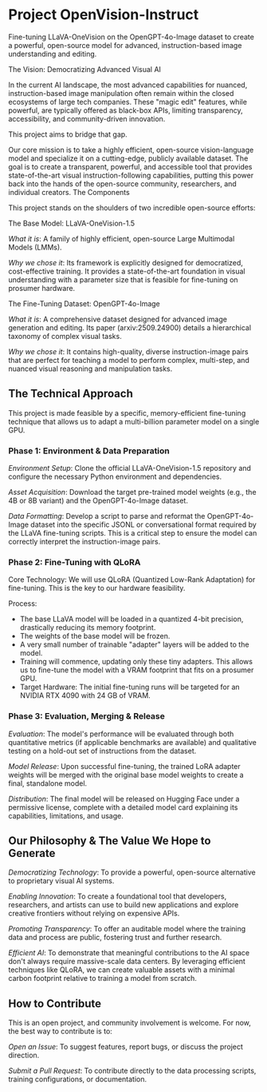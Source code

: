 # Project OpenVision-Instruct

Fine-tuning LLaVA-OneVision on the OpenGPT-4o-Image dataset to create a powerful, open-source model for advanced, instruction-based image understanding and editing.

The Vision: Democratizing Advanced Visual AI

In the current AI landscape, the most advanced capabilities for nuanced, instruction-based image manipulation often remain within the closed ecosystems of large tech companies. These "magic edit" features, while powerful, are typically offered as black-box APIs, limiting transparency, accessibility, and community-driven innovation.

This project aims to bridge that gap.

Our core mission is to take a highly efficient, open-source vision-language model and specialize it on a cutting-edge, publicly available dataset. The goal is to create a transparent, powerful, and accessible tool that provides state-of-the-art visual instruction-following capabilities, putting this power back into the hands of the open-source community, researchers, and individual creators.
The Components

This project stands on the shoulders of two incredible open-source efforts:

The Base Model: LLaVA-OneVision-1.5

*What it is*: A family of highly efficient, open-source Large Multimodal Models (LMMs).

*Why we chose it*: Its framework is explicitly designed for democratized, cost-effective training. It provides a state-of-the-art foundation in visual understanding with a parameter size that is feasible for fine-tuning on prosumer hardware.

The Fine-Tuning Dataset: OpenGPT-4o-Image

*What it is*: A comprehensive dataset designed for advanced image generation and editing. Its paper (arxiv:2509.24900) details a hierarchical taxonomy of complex visual tasks.

*Why we chose it*: It contains high-quality, diverse instruction-image pairs that are perfect for teaching a model to perform complex, multi-step, and nuanced visual reasoning and manipulation tasks.

## The Technical Approach

This project is made feasible by a specific, memory-efficient fine-tuning technique that allows us to adapt a multi-billion parameter model on a single GPU.

### Phase 1: Environment & Data Preparation

*Environment Setup*: Clone the official LLaVA-OneVision-1.5 repository and configure the necessary Python environment and dependencies.

*Asset Acquisition*: Download the target pre-trained model weights (e.g., the 4B or 8B variant) and the OpenGPT-4o-Image dataset.

*Data Formatting*: Develop a script to parse and reformat the OpenGPT-4o-Image dataset into the specific JSONL or conversational format required by the LLaVA fine-tuning scripts. This is a critical step to ensure the model can correctly interpret the instruction-image pairs.

### Phase 2: Fine-Tuning with QLoRA

Core Technology: We will use QLoRA (Quantized Low-Rank Adaptation) for fine-tuning. This is the key to our hardware feasibility.

Process:
 - The base LLaVA model will be loaded in a quantized 4-bit precision, drastically reducing its memory footprint.
 - The weights of the base model will be frozen.
 - A very small number of trainable "adapter" layers will be added to the model.
 - Training will commence, updating only these tiny adapters. This allows us to fine-tune the model with a VRAM footprint that fits on a prosumer GPU.
 - Target Hardware: The initial fine-tuning runs will be targeted for an NVIDIA RTX 4090 with 24 GB of VRAM.

### Phase 3: Evaluation, Merging & Release

*Evaluation*: The model's performance will be evaluated through both quantitative metrics (if applicable benchmarks are available) and qualitative testing on a hold-out set of instructions from the dataset.

*Model Release*: Upon successful fine-tuning, the trained LoRA adapter weights will be merged with the original base model weights to create a final, standalone model.

*Distribution*: The final model will be released on Hugging Face under a permissive license, complete with a detailed model card explaining its capabilities, limitations, and usage.

## Our Philosophy & The Value We Hope to Generate

*Democratizing Technology*: To provide a powerful, open-source alternative to proprietary visual AI systems.

*Enabling Innovation*: To create a foundational tool that developers, researchers, and artists can use to build new applications and explore creative frontiers without relying on expensive APIs.

*Promoting Transparency*: To offer an auditable model where the training data and process are public, fostering trust and further research.

*Efficient AI*: To demonstrate that meaningful contributions to the AI space don't always require massive-scale data centers. By leveraging efficient techniques like QLoRA, we can create valuable assets with a minimal carbon footprint relative to training a model from scratch.

## How to Contribute

This is an open project, and community involvement is welcome. For now, the best way to contribute is to:

*Open an Issue*: To suggest features, report bugs, or discuss the project direction.

*Submit a Pull Request*: To contribute directly to the data processing scripts, training configurations, or documentation.
